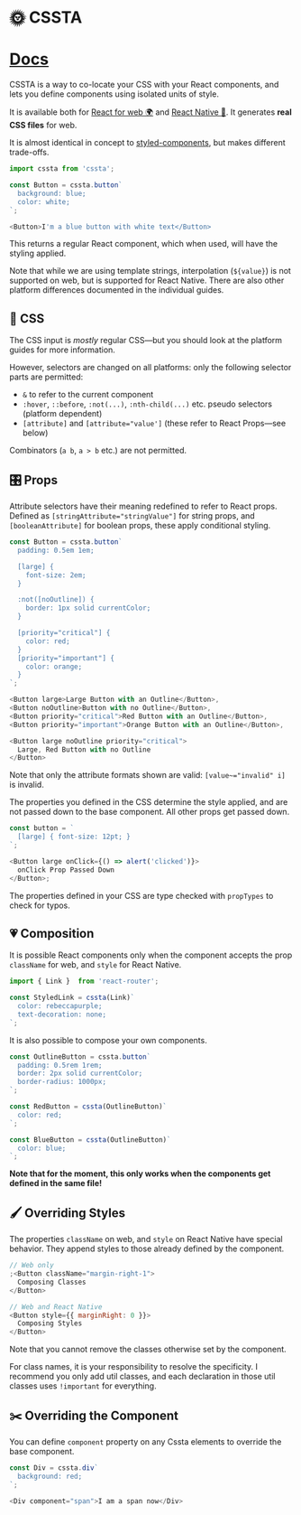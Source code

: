 # 🌞 CSSTA

# [Docs](https://jacobp100.gitbooks.io/cssta/content/)

CSSTA is a way to co-locate your CSS with your React components, and lets you define components using isolated units of style.

It is available both for [React for web 🌍](https://jacobp100.gitbooks.io/cssta/content/web.html) and [React Native 📱](https://jacobp100.gitbooks.io/cssta/content/native.html). It generates **real CSS files** for web.

It is almost identical in concept to [styled-components](https://github.com/styled-components/styled-components), but makes different trade-offs.

```js
import cssta from 'cssta';

const Button = cssta.button`
  background: blue;
  color: white;
`;

<Button>I'm a blue button with white text</Button>
```

This returns a regular React component, which when used, will have the styling applied.

Note that while we are using template strings, interpolation (`${value}`) is not supported on web, but is supported for React Native. There are also other platform differences documented in the individual guides.

## 📝 CSS

The CSS input is *mostly* regular CSS—but you should look at the platform guides for more information.

However, selectors are changed on all platforms: only the following selector parts are permitted:

* `&` to refer to the current component
* `:hover`, `::before`, `:not(...)`, `:nth-child(...)` etc. pseudo selectors (platform dependent)
* `[attribute]` and `[attribute="value']` (these refer to React Props—see below)

Combinators (`a b`, `a > b` etc.) are not permitted.

## 🎛 Props

Attribute selectors have their meaning redefined to refer to React props. Defined as `[stringAttribute="stringValue"]` for string props, and `[booleanAttribute]` for boolean props, these apply conditional styling.

```js
const Button = cssta.button`
  padding: 0.5em 1em;

  [large] {
    font-size: 2em;
  }

  :not([noOutline]) {
    border: 1px solid currentColor;
  }

  [priority="critical"] {
    color: red;
  }
  [priority="important"] {
    color: orange;
  }
`;

<Button large>Large Button with an Outline</Button>,
<Button noOutline>Button with no Outline</Button>,
<Button priority="critical">Red Button with an Outline</Button>,
<Button priority="important">Orange Button with an Outline</Button>,

<Button large noOutline priority="critical">
  Large, Red Button with no Outline
</Button>
```

Note that only the attribute formats shown are valid: `[value~="invalid" i]` is invalid.

The properties you defined in the CSS determine the style applied, and are not passed down to the base component. All other props get passed down.

```js
const button = `
  [large] { font-size: 12pt; }
`;

<Button large onClick={() => alert('clicked')}>
  onClick Prop Passed Down
</Button>;
```

The properties defined in your CSS are type checked with `propTypes` to check for typos.

## 💗 Composition

It is possible React components only when the component accepts the prop `className` for web, and `style` for React Native.

```js
import { Link }  from 'react-router';

const StyledLink = cssta(Link)`
  color: rebeccapurple;
  text-decoration: none;
`;
```

It is also possible to compose your own components.

```js
const OutlineButton = cssta.button`
  padding: 0.5rem 1rem;
  border: 2px solid currentColor;
  border-radius: 1000px;
`;

const RedButton = cssta(OutlineButton)`
  color: red;
`;

const BlueButton = cssta(OutlineButton)`
  color: blue;
`;
```

**Note that for the moment, this only works when the components get defined in the same file!**

## 🖌 Overriding Styles

The properties `className` on web, and `style` on React Native have special behavior. They append styles to those already defined by the component.

```js
// Web only
;<Button className="margin-right-1">
  Composing Classes
</Button>

// Web and React Native
<Button style={{ marginRight: 0 }}>
  Composing Styles
</Button>
```

Note that you cannot remove the classes otherwise set by the component.

For class names, it is your responsibility to resolve the specificity. I recommend you only add util classes, and each declaration in those util classes uses `!important` for everything.

## ✂️ Overriding the Component

You can define `component` property on any Cssta elements to override the base component.

```js
const Div = cssta.div`
  background: red;
`;

<Div component="span">I am a span now</Div>
```

